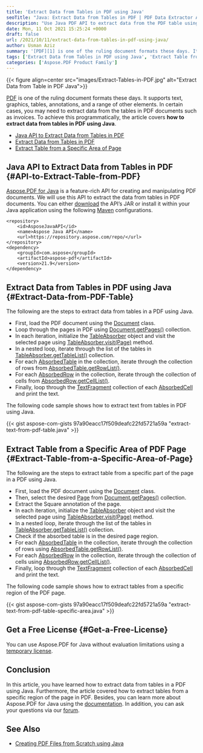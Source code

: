 ```yaml
---
title: 'Extract Data from Tables in PDF using Java'
seoTitle: "Java: Extract Data from Tables in PDF | PDF Data Extractor API"
description: "Use Java PDF API to extract data from the PDF table using Java. Extract tables from all pages or a specific region of a page in PDF."
date: Mon, 11 Oct 2021 15:25:24 +0000
draft: false
url: /2021/10/11/extract-data-from-tables-in-pdf-using-java/
author: Usman Aziz
summary: '[PDF][1] is one of the ruling document formats these days. It supports text, graphics, tables, annotations, and a range of other elements. In certain cases, you may need to extract data from the tables in PDF documents such as invoices. To achieve this programmatically, the article covers **how to extract data from tables in PDF using Java**.'
tags: ['Extract Data from Tables in PDF using Java', 'Extract Table from a Specific Area of PDF Java', 'Java API to Extract Data from Tables in PDF', 'Java Text Extractor API for PDF']
categories: ['Aspose.PDF Product Family']
---
```




{{< figure align=center src="images/Extract-Tables-in-PDF.jpg" alt="Extract Data from Table in PDF Java">}}


[PDF][2] is one of the ruling document formats these days. It supports text, graphics, tables, annotations, and a range of other elements. In certain cases, you may need to extract data from the tables in PDF documents such as invoices. To achieve this programmatically, the article covers **how to extract data from tables in PDF using Java**.

*   [Java API to Extract Data from Tables in PDF][3]
*   [Extract Data from Tables in PDF][4]
*   [Extract Table from a Specific Area of Page][5]

## Java API to Extract Data from Tables in PDF {#API-to-Extract-Table-from-PDF}

[Aspose.PDF for Java][6] is a feature-rich API for creating and manipulating PDF documents. We will use this API to extract the data from tables in PDF documents. You can either [download][7] the API’s JAR or install it within your Java application using the following [Maven][8] configurations.

```
<repository>
    <id>AsposeJavaAPI</id>
    <name>Aspose Java API</name>
    <url>https://repository.aspose.com/repo/</url>
</repository>
<dependency>
    <groupId>com.aspose</groupId>
    <artifactId>aspose-pdf</artifactId>
    <version>21.9</version>
</dependency>
```

## Extract Data from Tables in PDF using Java {#Extract-Data-from-PDF-Table}

The following are the steps to extract data from tables in a PDF using Java.

*   First, load the PDF document using the [Document][9] class.
*   Loop through the pages in PDF using [Document.getPages()][10] collection.
*   In each iteration, initialize the [TableAbsorber][11] object and visit the selected page using [TableAbsorber.visit(Page)][12] method.
*   In a nested loop, iterate through the list of the tables in [TableAbsorber.getTableList()][13] collection.
*   For each [AbsorbedTable][14] in the collection, iterate through the collection of rows from [AbsorbedTable.getRowList()][15].
*   For each [AbsorbedRow][16] in the collection, iterate through the collection of cells from [AbsorbedRow.getCellList()][17].
*   Finally, loop through the [TextFragment][18] collection of each [AbsorbedCell][19] and print the text.

The following code sample shows how to extract text from tables in PDF using Java.

{{< gist aspose-com-gists 97a90eacc17f509deafc22fd5721a59a "extract-text-from-pdf-table.java" >}}

## Extract Table from a Specific Area of PDF Page {#Extract-Table-from-a-Specific-Area-of-Page}

The following are the steps to extract table from a specific part of the page in a PDF using Java.

*   First, load the PDF document using the [Document][20] class.
*   Then, select the desired [Page][21] from [Document.getPages()][22] collection.
*   Extract the Square annotation of the page.
*   In each iteration, initialize the [TableAbsorber][23] object and visit the selected page using [TableAbsorber.visit(Page)][24] method.
*   In a nested loop, iterate through the list of the tables in [TableAbsorber.getTableList()][25] collection.
*   Check if the absorbed table is in the desired page region.
*   For each [AbsorbedTable][26] in the collection, iterate through the collection of rows using [AbsorbedTable.getRowList()][27].
*   For each [AbsorbedRow][28] in the collection, iterate through the collection of cells using [AbsorbedRow.getCellList()][29].
*   Finally, loop through the [TextFragment][30] collection of each [AbsorbedCell][31] and print the text.

The following code sample shows how to extract tables from a specific region of the PDF page.

{{< gist aspose-com-gists 97a90eacc17f509deafc22fd5721a59a "extract-text-from-pdf-table-specific-area.java" >}}

## Get a Free License {#Get-a-Free-License}

You can use Aspose.PDF for Java without evaluation limitations using a [temporary license][32].

## Conclusion

In this article, you have learned how to extract data from tables in a PDF using Java. Furthermore, the article covered how to extract tables from a specific region of the page in PDF. Besides, you can learn more about Aspose.PDF for Java using the [documentation][33]. In addition, you can ask your questions via our [forum][34].

## See Also

*   [Creating PDF Files from Scratch using Java][35]




[1]: https://docs.fileformat.com/pdf/
[2]: https://docs.fileformat.com/pdf/
[3]: #API-to-Extract-Table-from-PDF
[4]: #Extract-Data-from-PDF-Table
[5]: #Extract-Table-from-a-Specific-Area-of-Page
[6]: https://products.aspose.com/pdf/java
[7]: https://downloads.aspose.com/pdf/java
[8]: https://repository.aspose.com/webapp/#/artifacts/browse/tree/General/repo/com/aspose/aspose-pdf
[9]: https://apireference.aspose.com/pdf/java/com.aspose.pdf/Document
[10]: https://apireference.aspose.com/pdf/java/com.aspose.pdf/Document#getPages--
[11]: https://apireference.aspose.com/pdf/java/com.aspose.pdf/TableAbsorber
[12]: https://apireference.aspose.com/pdf/java/com.aspose.pdf/TableAbsorber#visit-com.aspose.pdf.Page-
[13]: https://apireference.aspose.com/pdf/java/com.aspose.pdf/TableAbsorber#getTableList--
[14]: https://apireference.aspose.com/pdf/java/com.aspose.pdf/AbsorbedTable
[15]: https://apireference.aspose.com/pdf/java/com.aspose.pdf/AbsorbedTable#getRowList--
[16]: https://apireference.aspose.com/pdf/java/com.aspose.pdf/AbsorbedRow
[17]: https://apireference.aspose.com/pdf/java/com.aspose.pdf/AbsorbedRow#getCellList--
[18]: https://apireference.aspose.com/pdf/java/com.aspose.pdf/TextFragment
[19]: https://apireference.aspose.com/pdf/java/com.aspose.pdf/AbsorbedCell
[20]: https://apireference.aspose.com/pdf/java/com.aspose.pdf/Document
[21]: https://apireference.aspose.com/pdf/java/com.aspose.pdf/Page
[22]: https://apireference.aspose.com/pdf/java/com.aspose.pdf/Document#getPages--
[23]: https://apireference.aspose.com/pdf/java/com.aspose.pdf/TableAbsorber
[24]: https://apireference.aspose.com/pdf/java/com.aspose.pdf/TableAbsorber#visit-com.aspose.pdf.Page-
[25]: https://apireference.aspose.com/pdf/java/com.aspose.pdf/TableAbsorber#getTableList--
[26]: https://apireference.aspose.com/pdf/java/com.aspose.pdf/AbsorbedTable
[27]: https://apireference.aspose.com/pdf/java/com.aspose.pdf/AbsorbedTable#getRowList--
[28]: https://apireference.aspose.com/pdf/java/com.aspose.pdf/AbsorbedRow
[29]: https://apireference.aspose.com/pdf/java/com.aspose.pdf/AbsorbedRow#getCellList--
[30]: https://apireference.aspose.com/pdf/java/com.aspose.pdf/TextFragment
[31]: https://apireference.aspose.com/pdf/java/com.aspose.pdf/AbsorbedCell
[32]: https://purchase.aspose.com/temporary-license
[33]: https://docs.aspose.com/pdf/java
[34]: https://forum.aspose.com/
[35]: https://blog.aspose.com/2020/12/31/create-pdf-files-in-java/




